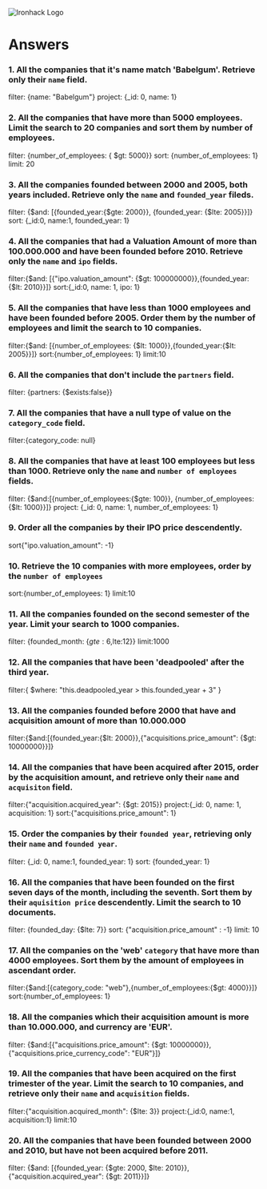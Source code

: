 ![Ironhack Logo](https://i.imgur.com/1QgrNNw.png)

# Answers

### 1. All the companies that it's name match 'Babelgum'. Retrieve only their `name` field.

filter: {name: "Babelgum"}
project: {\_id: 0, name: 1}

### 2. All the companies that have more than 5000 employees. Limit the search to 20 companies and sort them by **number of employees**.

filter: {number_of_employees: { \$gt: 5000}}
sort: {number_of_employees: 1}
limit: 20

### 3. All the companies founded between 2000 and 2005, both years included. Retrieve only the `name` and `founded_year` fileds.

filter: {$and: [{founded_year:{$gte: 2000}}, {founded_year: {\$lte: 2005}}]}
sort: {\_id:0, name:1, founded_year: 1}

### 4. All the companies that had a Valuation Amount of more than 100.000.000 and have been founded before 2010. Retrieve only the `name` and `ipo` fields.

filter:{$and: [{"ipo.valuation_amount": {$gt: 100000000}},{founded_year:{\$lt: 2010}}]}
sort:{\_id:0, name: 1, ipo: 1}

### 5. All the companies that have less than 1000 employees and have been founded before 2005. Order them by the number of employees and limit the search to 10 companies.

filter:{$and: [{number_of_employees: {$lt: 1000}},{founded_year:{\$lt: 2005}}]}
sort:{number_of_employees: 1}
limit:10

### 6. All the companies that don't include the `partners` field.

filter: {partners: {\$exists:false}}

### 7. All the companies that have a null type of value on the `category_code` field.

filter:{category_code: null}

### 8. All the companies that have at least 100 employees but less than 1000. Retrieve only the `name` and `number of employees` fields.

filter: {$and:[{number_of_employees:{$gte: 100}}, {number_of_employees:{\$lt: 1000}}]}
project: {\_id: 0, name: 1, number_of_employees: 1}

### 9. Order all the companies by their IPO price descendently.

sort{"ipo.valuation_amount": -1}

### 10. Retrieve the 10 companies with more employees, order by the `number of employees`

sort:{number_of_employees: 1}
limit:10

### 11. All the companies founded on the second semester of the year. Limit your search to 1000 companies.

filter: {founded_month: {$gte:6,$lte:12}}
limit:1000

### 12. All the companies that have been 'deadpooled' after the third year.

filter:{ \$where: "this.deadpooled_year > this.founded_year + 3" }

### 13. All the companies founded before 2000 that have and acquisition amount of more than 10.000.000

filter:{$and:[{founded_year:{$lt: 2000}},{"acquisitions.price_amount": {\$gt: 10000000}}]}

### 14. All the companies that have been acquired after 2015, order by the acquisition amount, and retrieve only their `name` and `acquisiton` field.

filter:{"acquisition.acquired_year": {\$gt: 2015}}
project:{\_id: 0, name: 1, acquisition: 1}
sort:{"acquisitions.price_amount": 1}

### 15. Order the companies by their `founded year`, retrieving only their `name` and `founded year`.

filter: {\_id: 0, name:1, founded_year: 1}
sort: {founded_year: 1}

### 16. All the companies that have been founded on the first seven days of the month, including the seventh. Sort them by their `aquisition price` descendently. Limit the search to 10 documents.

filter: {founded_day: {\$lte: 7}}
sort: {"acquisition.price_amount" : -1}
limit: 10

### 17. All the companies on the 'web' `category` that have more than 4000 employees. Sort them by the amount of employees in ascendant order.

filter:{$and:[{category_code: "web"},{number_of_employees:{$gt: 4000}}]}
sort:{number_of_employees: 1}

### 18. All the companies which their acquisition amount is more than 10.000.000, and currency are 'EUR'.

filter: {$and:[{"acquisitions.price_amount": {$gt: 10000000}},{"acquisitions.price_currency_code": "EUR"}]}

### 19. All the companies that have been acquired on the first trimester of the year. Limit the search to 10 companies, and retrieve only their `name` and `acquisition` fields.

filter:{"acquisition.acquired_month": {\$lte: 3}}
project:{\_id:0, name:1, acquisition:1}
limit:10

### 20. All the companies that have been founded between 2000 and 2010, but have not been acquired before 2011.

filter: {$and: [{founded_year: {$gte: 2000, $lte: 2010}},{"acquisition.acquired_year": {$gt: 2011}}]}
